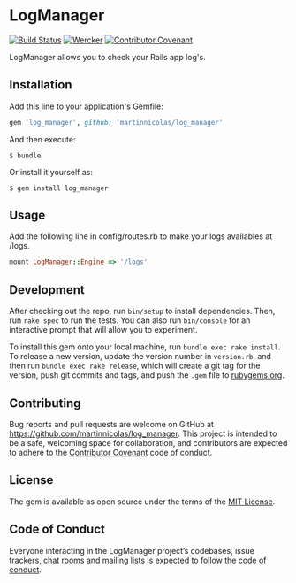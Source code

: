 # LogManager

[![Build Status](https://app.travis-ci.com/martinnicolas/log_manager.svg?branch=master)](https://app.travis-ci.com/martinnicolas/log_manager)
[![Wercker](https://img.shields.io/github/license/mashape/apistatus.svg)](https://opensource.org/licenses/MIT) [![Contributor Covenant](https://img.shields.io/badge/Contributor%20Covenant-2.1-4baaaa.svg)](code_of_conduct.md) 

LogManager allows you to check your Rails app log's.

## Installation

Add this line to your application's Gemfile:

```ruby
gem 'log_manager', github: 'martinnicolas/log_manager'
```

And then execute:

    $ bundle

Or install it yourself as:

    $ gem install log_manager

## Usage

Add the following line in config/routes.rb to make your logs availables at /logs.

```ruby
mount LogManager::Engine => '/logs'
```


## Development

After checking out the repo, run `bin/setup` to install dependencies. Then, run `rake spec` to run the tests. You can also run `bin/console` for an interactive prompt that will allow you to experiment.

To install this gem onto your local machine, run `bundle exec rake install`. To release a new version, update the version number in `version.rb`, and then run `bundle exec rake release`, which will create a git tag for the version, push git commits and tags, and push the `.gem` file to [rubygems.org](https://rubygems.org).

## Contributing

Bug reports and pull requests are welcome on GitHub at https://github.com/martinnicolas/log_manager. This project is intended to be a safe, welcoming space for collaboration, and contributors are expected to adhere to the [Contributor Covenant](http://contributor-covenant.org) code of conduct.

## License

The gem is available as open source under the terms of the [MIT License](https://opensource.org/licenses/MIT).

## Code of Conduct

Everyone interacting in the LogManager project’s codebases, issue trackers, chat rooms and mailing lists is expected to follow the [code of conduct](https://github.com/martinnicolas/log_manager/blob/master/CODE_OF_CONDUCT.md).

